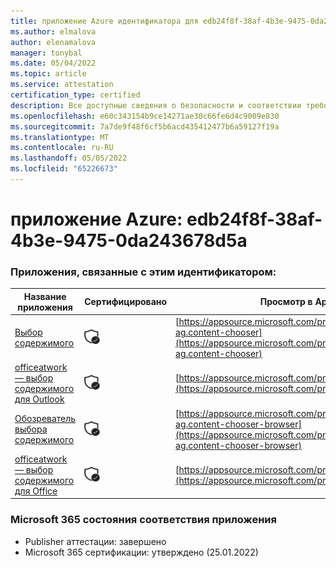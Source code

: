 ```yaml
---
title: приложение Azure идентификатора для edb24f8f-38af-4b3e-9475-0da243678d5a
ms.author: elmalova
author: elenamalova
manager: tonybal
ms.date: 05/04/2022
ms.topic: article
ms.service: attestation
certification_type: certified
description: Все доступные сведения о безопасности и соответствии требованиям для edb24f8f-38af-4b3e-9475-0da243678d5a.
ms.openlocfilehash: e60c343154b9ce14271ae30c66fe6d4c9009e830
ms.sourcegitcommit: 7a7de9f48f6cf5b6acd435412477b6a59127f19a
ms.translationtype: MT
ms.contentlocale: ru-RU
ms.lasthandoff: 05/05/2022
ms.locfileid: "65226673"
---
```

# <a name="azure-app-id-edb24f8f-38af-4b3e-9475-0da243678d5a"></a>приложение Azure: edb24f8f-38af-4b3e-9475-0da243678d5a


### <a name="apps-associated-with-this-id"></a>Приложения, связанные с этим идентификатором:
| **Название приложения** | **Сертифицировано** | **Просмотр в AppSource** |
|--------------|---------------|-----------------------|
| [Выбор содержимого](../forward/officeatwork-ag.content-chooser.md) | <img alt="Certified application badge" src="../media/certified-badge.png" height="25" width="25" /> | [https://appsource.microsoft.com/product/office/officeatwork-ag.content-chooser](https://appsource.microsoft.com/product/office/officeatwork-ag.content-chooser) |
| [officeatwork — выбор содержимого для Outlook](../forward/WA104380690.md) | <img alt="Certified application badge" src="../media/certified-badge.png" height="25" width="25" /> | [https://appsource.microsoft.com/product/office/WA104380690](https://appsource.microsoft.com/product/office/WA104380690) |
| [Обозреватель выбора содержимого](../forward/officeatwork-ag.content-chooser-browser.md) | <img alt="Certified application badge" src="../media/certified-badge.png" height="25" width="25" /> | [https://appsource.microsoft.com/product/office/officeatwork-ag.content-chooser-browser](https://appsource.microsoft.com/product/office/officeatwork-ag.content-chooser-browser) |
| [officeatwork — выбор содержимого для Office](../forward/WA104380602.md) | <img alt="Certified application badge" src="../media/certified-badge.png" height="25" width="25" /> | [https://appsource.microsoft.com/product/office/WA104380602](https://appsource.microsoft.com/product/office/WA104380602) |

### <a name="microsoft-365-app-compliance-status"></a>Microsoft 365 состояния соответствия приложения
- Publisher аттестации: завершено
- Microsoft 365 сертификации: утверждено (25.01.2022)
